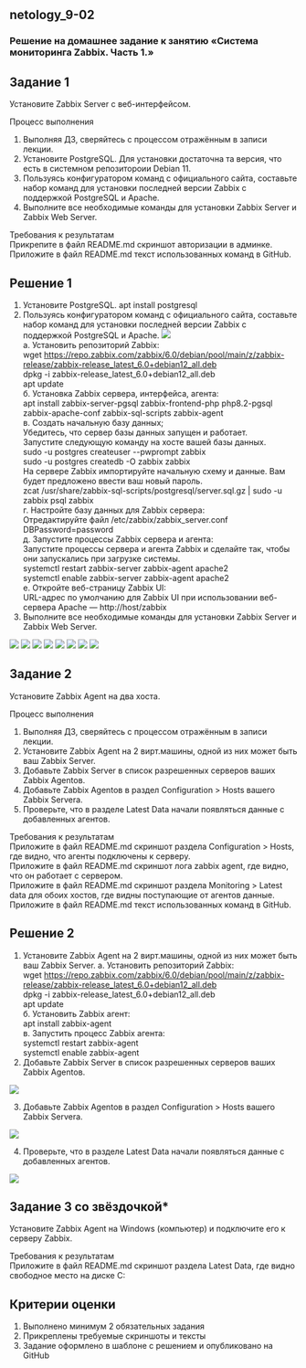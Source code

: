 ## netology_9-02
### Решение на домашнее задание к занятию «Система мониторинга Zabbix. Часть 1.»

## Задание 1

Установите Zabbix Server с веб-интерфейсом.

Процесс выполнения
1. Выполняя ДЗ, сверяйтесь с процессом отражённым в записи лекции.
2. Установите PostgreSQL. Для установки достаточна та версия, что есть в системном репозитороии Debian 11.
3. Пользуясь конфигуратором команд с официального сайта, составьте набор команд для установки последней версии Zabbix с поддержкой PostgreSQL и Apache.
4. Выполните все необходимые команды для установки Zabbix Server и Zabbix Web Server.

Требования к результатам  
Прикрепите в файл README.md скриншот авторизации в админке.  
Приложите в файл README.md текст использованных команд в GitHub.

## Решение 1

1. Установите PostgreSQL.
apt install postgresql
2. Пользуясь конфигуратором команд с официального сайта, составьте набор команд для установки последней версии Zabbix с поддержкой PostgreSQL и Apache.
![](https://github.com/eskin-igor/netology_9-02/blob/main/screenshots_9-02/9-02-01-00.PNG)  
а. Установить репозиторий Zabbix:    
   wget https://repo.zabbix.com/zabbix/6.0/debian/pool/main/z/zabbix-release/zabbix-release_latest_6.0+debian12_all.deb  
   dpkg -i zabbix-release_latest_6.0+debian12_all.deb  
   apt update  
б. Установка Zabbix сервера, интерфейса, агента:  
   apt install zabbix-server-pgsql zabbix-frontend-php php8.2-pgsql zabbix-apache-conf zabbix-sql-scripts zabbix-agent  
в. Создать начальную базу данных;  
   Убедитесь, что сервер базы данных запущен и работает.  
   Запустите следующую команду на хосте вашей базы данных.  
   sudo -u postgres createuser --pwprompt zabbix  
   sudo -u postgres createdb -O zabbix zabbix  
   На сервере Zabbix импортируйте начальную схему и данные. Вам будет предложено ввести ваш новый пароль.  
   zcat /usr/share/zabbix-sql-scripts/postgresql/server.sql.gz | sudo -u zabbix psql zabbix  
г. Настройте базу данных для Zabbix сервера:  
   Отредактируйте файл /etc/zabbix/zabbix_server.conf  
   DBPassword=password  
д. Запустите процессы Zabbix сервера и агента:  
   Запустите процессы сервера и агента Zabbix и сделайте так, чтобы они запускались при загрузке системы.  
   systemctl restart zabbix-server zabbix-agent apache2  
   systemctl enable zabbix-server zabbix-agent apache2  
е. Откройте веб-страницу Zabbix UI:  
   URL-адрес по умолчанию для Zabbix UI при использовании веб-сервера Apache — http://host/zabbix  
3. Выполните все необходимые команды для установки Zabbix Server и Zabbix Web Server.

![](https://github.com/eskin-igor/netology_9-02/blob/main/screenshots_9-02/9-02-01-01.PNG)
![](https://github.com/eskin-igor/netology_9-02/blob/main/screenshots_9-02/9-02-01-02.PNG)
![](https://github.com/eskin-igor/netology_9-02/blob/main/screenshots_9-02/9-02-01-03.PNG)
![](https://github.com/eskin-igor/netology_9-02/blob/main/screenshots_9-02/9-02-01-04.PNG)
![](https://github.com/eskin-igor/netology_9-02/blob/main/screenshots_9-02/9-02-01-05.PNG)
![](https://github.com/eskin-igor/netology_9-02/blob/main/screenshots_9-02/9-02-01-06.PNG)
![](https://github.com/eskin-igor/netology_9-02/blob/main/screenshots_9-02/9-02-01-08.PNG)
![](https://github.com/eskin-igor/netology_9-02/blob/main/screenshots_9-02/9-02-01-07.PNG)

## Задание 2

Установите Zabbix Agent на два хоста.

Процесс выполнения
1. Выполняя ДЗ, сверяйтесь с процессом отражённым в записи лекции.
2. Установите Zabbix Agent на 2 вирт.машины, одной из них может быть ваш Zabbix Server.
3. Добавьте Zabbix Server в список разрешенных серверов ваших Zabbix Agentов.
4. Добавьте Zabbix Agentов в раздел Configuration > Hosts вашего Zabbix Servera.
5. Проверьте, что в разделе Latest Data начали появляться данные с добавленных агентов.

Требования к результатам  
Приложите в файл README.md скриншот раздела Configuration > Hosts, где видно, что агенты подключены к серверу.  
Приложите в файл README.md скриншот лога zabbix agent, где видно, что он работает с сервером.  
Приложите в файл README.md скриншот раздела Monitoring > Latest data для обоих хостов, где видны поступающие от агентов данные.  
Приложите в файл README.md текст использованных команд в GitHub.  

## Решение 2

1. Установите Zabbix Agent на 2 вирт.машины, одной из них может быть ваш Zabbix Server.
а. Установить репозиторий Zabbix:  
   wget https://repo.zabbix.com/zabbix/6.0/debian/pool/main/z/zabbix-release/zabbix-release_latest_6.0+debian12_all.deb  
   dpkg -i zabbix-release_latest_6.0+debian12_all.deb  
   apt update  
б. Установить Zabbix агент:  
   apt install zabbix-agent  
в. Запустить процесс Zabbix агента:  
   systemctl restart zabbix-agent  
   systemctl enable zabbix-agent  
2. Добавьте Zabbix Server в список разрешенных серверов ваших Zabbix Agentов.

![](https://github.com/eskin-igor/netology_9-02/blob/main/screenshots_9-02/9-02-02-02.PNG)

3. Добавьте Zabbix Agentов в раздел Configuration > Hosts вашего Zabbix Servera.

![](https://github.com/eskin-igor/netology_9-02/blob/main/screenshots_9-02/9-02-02-03.PNG)

4. Проверьте, что в разделе Latest Data начали появляться данные с добавленных агентов.

![](https://github.com/eskin-igor/netology_9-02/blob/main/screenshots_9-02/9-02-02-04.PNG)

## Задание 3 со звёздочкой*
Установите Zabbix Agent на Windows (компьютер) и подключите его к серверу Zabbix.

Требования к результатам  
Приложите в файл README.md скриншот раздела Latest Data, где видно свободное место на диске C:

## Критерии оценки
1. Выполнено минимум 2 обязательных задания
2. Прикреплены требуемые скриншоты и тексты
3. Задание оформлено в шаблоне с решением и опубликовано на GitHub
